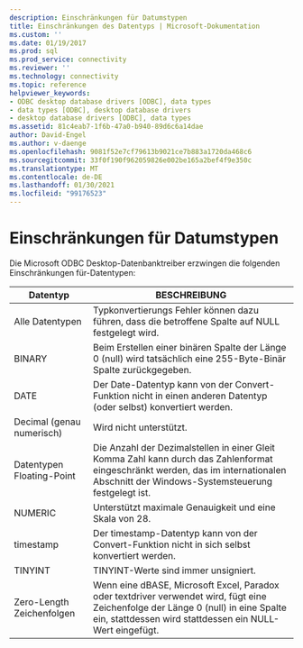 ```yaml
---
description: Einschränkungen für Datumstypen
title: Einschränkungen des Datentyps | Microsoft-Dokumentation
ms.custom: ''
ms.date: 01/19/2017
ms.prod: sql
ms.prod_service: connectivity
ms.reviewer: ''
ms.technology: connectivity
ms.topic: reference
helpviewer_keywords:
- ODBC desktop database drivers [ODBC], data types
- data types [ODBC], desktop database drivers
- desktop database drivers [ODBC], data types
ms.assetid: 81c4eab7-1f6b-47a0-b940-89d6c6a14dae
author: David-Engel
ms.author: v-daenge
ms.openlocfilehash: 9081f52e7cf79613b9021ce7b883a1720da468c6
ms.sourcegitcommit: 33f0f190f962059826e002be165a2bef4f9e350c
ms.translationtype: MT
ms.contentlocale: de-DE
ms.lasthandoff: 01/30/2021
ms.locfileid: "99176523"
---
```

# <a name="data-type-limitations"></a>Einschränkungen für Datumstypen
Die Microsoft ODBC Desktop-Datenbanktreiber erzwingen die folgenden Einschränkungen für-Datentypen:  
  
|Datentyp|BESCHREIBUNG|  
|---------------|-----------------|  
|Alle Datentypen|Typkonvertierungs Fehler können dazu führen, dass die betroffene Spalte auf NULL festgelegt wird.|  
|BINARY|Beim Erstellen einer binären Spalte der Länge 0 (null) wird tatsächlich eine 255-Byte-Binär Spalte zurückgegeben.|  
|DATE|Der Date-Datentyp kann von der Convert-Funktion nicht in einen anderen Datentyp (oder selbst) konvertiert werden.|  
|Decimal (genau numerisch)|Wird nicht unterstützt.|  
|Datentypen Floating-Point|Die Anzahl der Dezimalstellen in einer Gleit Komma Zahl kann durch das Zahlenformat eingeschränkt werden, das im internationalen Abschnitt der Windows-Systemsteuerung festgelegt ist.|  
|NUMERIC|Unterstützt maximale Genauigkeit und eine Skala von 28.|  
|timestamp|Der timestamp-Datentyp kann von der Convert-Funktion nicht in sich selbst konvertiert werden.|  
|TINYINT|TINYINT-Werte sind immer unsigniert.|  
|Zero-Length Zeichenfolgen|Wenn eine dBASE, Microsoft Excel, Paradox oder textdriver verwendet wird, fügt eine Zeichenfolge der Länge 0 (null) in eine Spalte ein, stattdessen wird stattdessen ein NULL-Wert eingefügt.|
